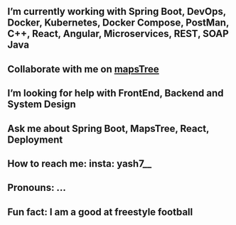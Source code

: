 
## I’m currently working with Spring Boot, DevOps, Docker, Kubernetes, Docker Compose, PostMan, C++, React, Angular, Microservices, REST, SOAP Java
## Collaborate with me on [mapsTree](https://github.com/mapsTree)
## I’m looking for help with FrontEnd, Backend and System Design
## Ask me about Spring Boot, MapsTree, React, Deployment
## How to reach me: insta: yash7__
## Pronouns: ...
## Fun fact: I am a good at freestyle football 


